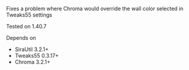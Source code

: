 Fixes a problem where Chroma would override the wall color selected in Tweaks55 settings

Tested on 1.40.7

Depends on
- SiraUtil 3.2.1+
- Tweaks55 0.3.17+
- Chroma 3.2.1+
